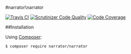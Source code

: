 #narrator\narrator

[![Travis CI](https://travis-ci.org/mleko/narrator.svg?branch=master)](https://travis-ci.org/mleko/narrator)
[![Scrutinizer Code Quality](https://scrutinizer-ci.com/g/mleko/narrator/badges/quality-score.png?b=master)](https://scrutinizer-ci.com/g/mleko/narrator/?branch=master)
[![Code Coverage](https://scrutinizer-ci.com/g/mleko/narrator/badges/coverage.png?b=master)](https://scrutinizer-ci.com/g/mleko/narrator/?branch=master)

##Installation

Using [Composer](http://getcomposer.org/):

```sh
$ composer require narrator/narrator
```
